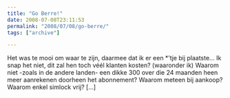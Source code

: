 ```yaml
---
title: "Go Berre!"
date: 2008-07-08T23:11:53
permalink: "2008/07/08/go-berre/"
tags: ["archive"]

---
```

Het was te mooi om waar te zijn, daarmee dat ik er een \*’tje bij plaatste… Ik snap het niet, dit zal hen toch véél klanten kosten? (waaronder ik) Waarom niet -zoals in de andere landen- een dikke 300 over die 24 maanden heen meer aanrekenen doorheen het abonnement? Waarom meteen bij aankoop? Waarom enkel simlock vrij? \[…\]
